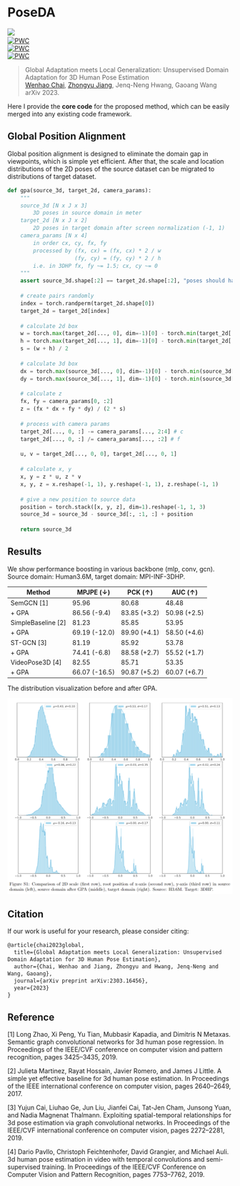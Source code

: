 # PoseDA
[![](http://img.shields.io/badge/cs.CV-arXiv%3A2303.16456-B31B1B.svg)](https://arxiv.org/abs/2303.16456)\
[![PWC](https://img.shields.io/endpoint.svg?url=https://paperswithcode.com/badge/global-adaptation-meets-local-generalization/cross-domain-3d-human-pose-estimation-on-3dpw)](https://paperswithcode.com/sota/cross-domain-3d-human-pose-estimation-on-3dpw?p=global-adaptation-meets-local-generalization)\
[![PWC](https://img.shields.io/endpoint.svg?url=https://paperswithcode.com/badge/global-adaptation-meets-local-generalization/cross-domain-3d-human-pose-estimation-on-mpi)](https://paperswithcode.com/sota/cross-domain-3d-human-pose-estimation-on-mpi?p=global-adaptation-meets-local-generalization)\
[![PWC](https://img.shields.io/endpoint.svg?url=https://paperswithcode.com/badge/global-adaptation-meets-local-generalization/3d-human-pose-estimation-in-limited-data-on)](https://paperswithcode.com/sota/3d-human-pose-estimation-in-limited-data-on?p=global-adaptation-meets-local-generalization)

> Global Adaptation meets Local Generalization: Unsupervised Domain Adaptation for 3D Human Pose Estimation  
> [Wenhao Chai](https://rese1f.github.io/), [Zhongyu Jiang](https://zhyjiang.github.io/), Jenq-Neng Hwang, Gaoang Wang  
> arXiv 2023.

Here I provide the **core code** for the proposed method, which can be easily merged into any existing code framework.

## Global Position Alignment
Global position alignment is designed to eliminate the domain gap in viewpoints, which is simple yet efficient. After that, the scale and location distributions of the 2D poses of the source dataset can be migrated to distributions of target dataset.

```python
def gpa(source_3d, target_2d, camera_params):
    """
    source_3d [N x J x 3]
        3D poses in source domain in meter
    target_2d [N x J x 2]
        2D poses in target domain after screen normalization (-1, 1)
    camera_params [N x 4]
        in order cx, cy, fx, fy
        processed by (fx, cx) = (fx, cx) * 2 / w
                     (fy, cy) = (fy, cy) * 2 / h
        i.e. in 3DHP fx, fy ~= 1.5; cx, cy ~= 0
    """
    assert source_3d.shape[:2] == target_2d.shape[:2], "poses should have same size"

    # create pairs randomly
    index = torch.randperm(target_2d.shape[0])
    target_2d = target_2d[index]
    
    # calculate 2d box
    w = torch.max(target_2d[..., 0], dim=-1)[0] - torch.min(target_2d[..., 0], dim=-1)[0]
    h = torch.max(target_2d[..., 1], dim=-1)[0] - torch.min(target_2d[..., 1], dim=-1)[0]
    s = (w + h) / 2
    
    # calculate 3d box
    dx = torch.max(source_3d[..., 0], dim=-1)[0] - torch.min(source_3d[..., 0], dim=-1)[0]
    dy = torch.max(source_3d[..., 1], dim=-1)[0] - torch.min(source_3d[..., 1], dim=-1)[0]
    
    # calculate z
    fx, fy = camera_params[0, :2]
    z = (fx * dx + fy * dy) / (2 * s)
    
    # process with camera params
    target_2d[..., 0, :] -= camera_params[..., 2:4] # c
    target_2d[..., 0, :] /= camera_params[..., :2] # f

    u, v = target_2d[..., 0, 0], target_2d[..., 0, 1]

    # calculate x, y
    x, y = z * u, z * v
    x, y, z = x.reshape(-1, 1), y.reshape(-1, 1), z.reshape(-1, 1)
    
    # give a new position to source data
    position = torch.stack([x, y, z], dim=1).reshape(-1, 1, 3)
    source_3d = source_3d - source_3d[:, :1, :] + position
    
    return source_3d
```

## Results

We show performance boosting in various backbone (mlp, conv, gcn). Source domain: Human3.6M, target domain: MPI-INF-3DHP.

| Method | MPJPE ($\downarrow$)  | PCK ($\uparrow$) | AUC ($\uparrow$) |
|-|-|-|-|
|SemGCN [1] | 95.96 | 80.68 | 48.48 |
|+ GPA | 86.56 (-9.4) | 83.85 (+3.2) | 50.98 (+2.5) |
|SimpleBaseline [2] | 81.23 | 85.85  | 53.95|
|+ GPA | 69.19 (-12.0) | 89.90 (+4.1) | 58.50 (+4.6) |
|ST-GCN [3] | 81.19 | 85.92 | 53.78 |
|+ GPA | 74.41 (-6.8) | 88.58 (+2.7) | 55.52 (+1.7) |
|VideoPose3D [4] | 82.55 | 85.71 | 53.35 |
|+ GPA | 66.07 (-16.5) | 90.87 (+5.2) | 60.07 (+6.7) |

The distribution visualization before and after GPA.

![distribution](assets/distribution.png)

## Citation
If our work is useful for your research, please consider citing:

```
@article{chai2023global,
  title={Global Adaptation meets Local Generalization: Unsupervised Domain Adaptation for 3D Human Pose Estimation},
  author={Chai, Wenhao and Jiang, Zhongyu and Hwang, Jenq-Neng and Wang, Gaoang},
  journal={arXiv preprint arXiv:2303.16456},
  year={2023}
}
```

## Reference
[1] Long Zhao, Xi Peng, Yu Tian, Mubbasir Kapadia, and Dimitris N Metaxas. Semantic graph convolutional networks for 3d human pose regression. In Proceedings of the IEEE/CVF conference on computer vision and pattern recognition, pages 3425–3435, 2019.

[2] Julieta Martinez, Rayat Hossain, Javier Romero, and James J Little. A simple yet effective baseline for 3d human pose estimation. In Proceedings of the IEEE international conference on computer vision, pages 2640–2649, 2017. 

[3] Yujun Cai, Liuhao Ge, Jun Liu, Jianfei Cai, Tat-Jen Cham, Junsong Yuan, and Nadia Magnenat Thalmann. Exploiting spatial-temporal relationships for 3d pose estimation via graph convolutional networks. In Proceedings of the IEEE/CVF international conference on computer vision, pages 2272–2281, 2019.

[4] Dario Pavllo, Christoph Feichtenhofer, David Grangier, and Michael Auli. 3d human pose estimation in video with temporal convolutions and semi-supervised training. In Proceedings of the IEEE/CVF Conference on Computer Vision and Pattern Recognition, pages 7753–7762, 2019.
